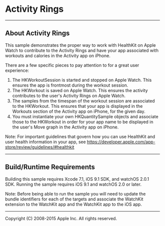 # Activity Rings

---
## About Activity Rings

This sample demonstrates the proper way to work with HealthKit on Apple Watch to contribute to the Activity Rings and have your app associated with workouts and calories in the Activity app on iPhone.

There are a few specific pieces to pay attention to for a great user experience:

1. The HKWorkoutSession is started and stopped on Apple Watch. This ensures the app is frontmost during the workout session.
2. The HKWorkout is saved on Apple Watch. This ensures the activity contributes to the user's Activity Rings on Apple Watch.
3. The samples from the timespan of the workout session are associated to the HKWorkout. This ensures that your app is displayed in the Workouts section of the Activity app on iPhone, for the given day.
4. You must instantiate your own HKQuantitySample objects and associate those to the HKWorkout in order for your app name to be displayed in the user's Move graph in the Activity app on iPhone.

Note: For important guidelines that govern how you can use HealthKit and user health information in your app, see https://developer.apple.com/app-store/review/guidelines/#healthkit

---
## Build/Runtime Requirements

Building this sample requires Xcode 7.1, iOS 9.1 SDK, and watchOS 2.0.1 SDK.
Running the sample requires iOS 9.1 and watchOS 2.0 or later.

Note: Before being able to run the sample you will need to update the bundle identifiers for each of the targets and associate the WatchKit extension to the WatchKit app and the WatchKit app to the iOS app.

---
Copyright (C) 2008-2015 Apple Inc. All rights reserved.